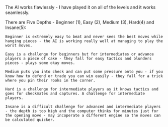 The AI works flawlessly - I have played it on all of the levels and it works seamlessly.

There are Five Depths - Beginner (1), Easy (2), Medium (3), Hard(4) and Insane(5):

    Beginner is extremely easy to beat and never sees the best moves while hanging pieces - the AI is working really well at managing to play the worst moves.

    Easy is a challenge for beginners but for intermediates or advance players a piece of cake - they fall for easy tactics and blunders pieces - plays some okay moves.

    Medium puts you into check and can put some pressure onto you - if you know how to defend or trade you can win easily - they fall for a trick where you pin their rooks in the corner.

    Hard is a challenge for intermediate players as it knows tactics and goes for checkmates and captures. A challenge for intermediate players.

    Insane is a difficult challenge for advanced and intermediate players - the depth is too high and the computer thinks for minutes just for the opening move - may incoperate a different engine so the moves can be calculated quicker.